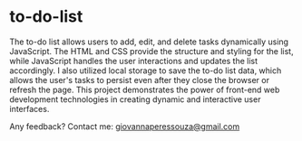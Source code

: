 # to-do-list

The to-do list allows users to add, edit, and delete tasks dynamically using JavaScript. The HTML and CSS provide the structure and styling for the list, while JavaScript handles the user interactions and updates the list accordingly. I also utilized local storage to save the to-do list data, which allows the user's tasks to persist even after they close the browser or refresh the page. This project demonstrates the power of front-end web development technologies in creating dynamic and interactive user interfaces.

Any feedback? Contact me: giovannaperessouza@gmail.com
